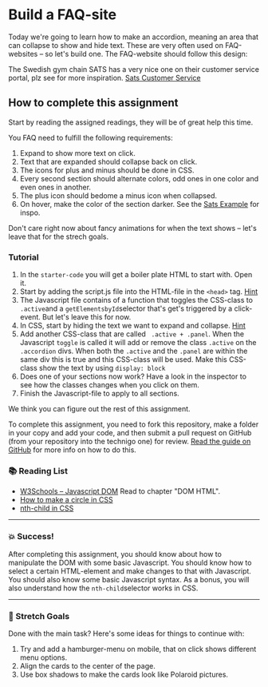 # Build a FAQ-site 

Today we're going to learn how to make an accordion, meaning an area that can collapse to show and hide text. These are very often used on FAQ-websites – so let's build one. The FAQ-website should follow this design: 




The Swedish gym chain SATS has a very nice one on their customer service portal, plz see for more inspiration. [Sats Customer Service](https://www.sats.se/kundservice/)

## How to complete this assignment

Start by reading the assigned readings, they will be of great help this time. 

You FAQ need to fulfill the following requirements: 
1. Expand to show more text on click. 
2. Text that are expanded should collapse back on click. 
3. The icons for plus and minus should be done in CSS. 
4. Every second section should alternate colors, odd ones in one color and even ones in another. 
5. The plus icon should bedome a minus icon when collapsed. 
6. On hover, make the color of the section darker. See the [Sats Example](https://www.sats.se/kundservice/) for inspo. 

Don't care right now about fancy animations for when the text shows – let's leave that for the strech goals. 

### Tutorial

1. In the `starter-code` you will get a boiler plate HTML to start with. Open it. 
1. Start by adding the script.js file into the HTML-file in the `<head>` tag. [Hint](https://www.w3schools.com/tags/att_script_src.asp)
1. The Javascript file contains of a function that toggles the CSS-class to `.active`and a `getElementsbyId`selector that's get's triggered by a click-event. But let's leave this for now. 
1. In CSS, start by hiding the text we want to expand and collapse. [Hint](https://www.w3schools.com/css/css_display_visibility.asp)
1. Add another CSS-class that are called ` .active + .panel`. When the Javascript `toggle` is called it will add or remove the class `.active` on the `.accordion` divs. When both the `.active` and the `.panel` are within the same div this is true and this CSS-class will be used. Make this CSS-class show the text by using `display: block`
1. Does one of your sections now work? Have a look in the inspector to see how the classes changes when you click on them. 
1. Finish the Javascript-file to apply to all sections. 

We think you can figure out the rest of this assignment. 

To complete this assignment, you need to fork this repository, make a folder in your copy and add your code, and then submit a pull request on GitHub (from your repository into the technigo one) for review. [Read the guide on GitHub](https://guides.github.com/activities/forking/) for more info on how to do this.

### :books: Reading List

* [W3Schools – Javascript DOM](https://www.w3schools.com/js/js_htmldom.asp) Read to chapter "DOM HTML". 
* [How to make a circle in CSS](https://davidwalsh.name/css-circles)
* [nth-child in CSS](https://developer.mozilla.org/en-US/docs/Web/CSS/%3Anth-child)

---

### :boom: Success!

After completing this assignment, you should know about how to manipulate the DOM with some basic Javascript. You should know how to select a certain HTML-element and make changes to that with Javascript. You should also know some basic Javascript syntax. As a bonus, you will also understand how the `nth-child`selector works in CSS. 

---

### :runner: Stretch Goals

Done with the main task? Here's some ideas for things to continue with:

1. Try and add a hamburger-menu on mobile, that on click shows different menu options. 
1. Align the cards to the center of the page.
1. Use box shadows to make the cards look like Polaroid pictures.
